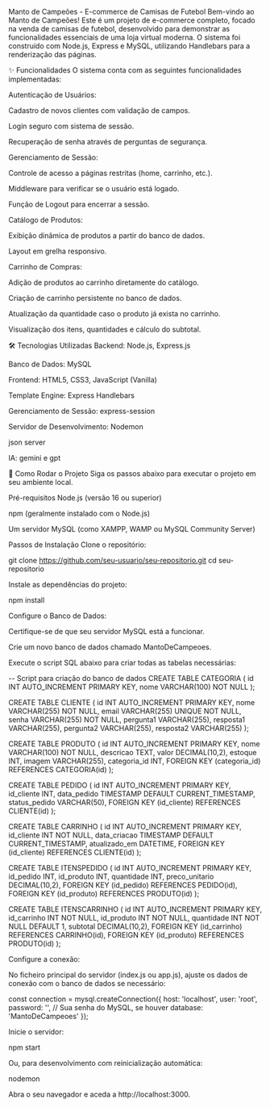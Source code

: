 Manto de Campeões - E-commerce de Camisas de Futebol
Bem-vindo ao Manto de Campeões! Este é um projeto de e-commerce completo, focado na venda de camisas de futebol, desenvolvido para demonstrar as funcionalidades essenciais de uma loja virtual moderna. O sistema foi construído com Node.js, Express e MySQL, utilizando Handlebars para a renderização das páginas.


✨ Funcionalidades
O sistema conta com as seguintes funcionalidades implementadas:

Autenticação de Usuários:

Cadastro de novos clientes com validação de campos.

Login seguro com sistema de sessão.

Recuperação de senha através de perguntas de segurança.

Gerenciamento de Sessão:

Controle de acesso a páginas restritas (home, carrinho, etc.).

Middleware para verificar se o usuário está logado.

Função de Logout para encerrar a sessão.

Catálogo de Produtos:

Exibição dinâmica de produtos a partir do banco de dados.

Layout em grelha responsivo.

Carrinho de Compras:

Adição de produtos ao carrinho diretamente do catálogo.

Criação de carrinho persistente no banco de dados.

Atualização da quantidade caso o produto já exista no carrinho.

Visualização dos itens, quantidades e cálculo do subtotal.

🛠️ Tecnologias Utilizadas
Backend: Node.js, Express.js

Banco de Dados: MySQL

Frontend: HTML5, CSS3, JavaScript (Vanilla)

Template Engine: Express Handlebars

Gerenciamento de Sessão: express-session

Servidor de Desenvolvimento: Nodemon

json server

IA: gemini e gpt


🚀 Como Rodar o Projeto
Siga os passos abaixo para executar o projeto em seu ambiente local.

Pré-requisitos
Node.js (versão 16 ou superior)

npm (geralmente instalado com o Node.js)

Um servidor MySQL (como XAMPP, WAMP ou MySQL Community Server)

Passos de Instalação
Clone o repositório:

git clone https://github.com/seu-usuario/seu-repositorio.git
cd seu-repositorio

Instale as dependências do projeto:

npm install

Configure o Banco de Dados:

Certifique-se de que seu servidor MySQL está a funcionar.

Crie um novo banco de dados chamado MantoDeCampeoes.

Execute o script SQL abaixo para criar todas as tabelas necessárias:

-- Script para criação do banco de dados
CREATE TABLE CATEGORIA (
    id INT AUTO_INCREMENT PRIMARY KEY,
    nome VARCHAR(100) NOT NULL
);

CREATE TABLE CLIENTE (
    id INT AUTO_INCREMENT PRIMARY KEY,
    nome VARCHAR(255) NOT NULL,
    email VARCHAR(255) UNIQUE NOT NULL,
    senha VARCHAR(255) NOT NULL,
    pergunta1 VARCHAR(255),
    resposta1 VARCHAR(255),
    pergunta2 VARCHAR(255),
    resposta2 VARCHAR(255)
);

CREATE TABLE PRODUTO (
    id INT AUTO_INCREMENT PRIMARY KEY,
    nome VARCHAR(100) NOT NULL,
    descricao TEXT,
    valor DECIMAL(10,2),
    estoque INT,
    imagem VARCHAR(255),
    categoria_id INT,
    FOREIGN KEY (categoria_id) REFERENCES CATEGORIA(id)
);

CREATE TABLE PEDIDO (
    id INT AUTO_INCREMENT PRIMARY KEY,
    id_cliente INT,
    data_pedido TIMESTAMP DEFAULT CURRENT_TIMESTAMP,
    status_pedido VARCHAR(50),
    FOREIGN KEY (id_cliente) REFERENCES CLIENTE(id)
);

CREATE TABLE CARRINHO (
    id INT AUTO_INCREMENT PRIMARY KEY,
    id_cliente INT NOT NULL,
    data_criacao TIMESTAMP DEFAULT CURRENT_TIMESTAMP,
    atualizado_em DATETIME,
    FOREIGN KEY (id_cliente) REFERENCES CLIENTE(id)
);

CREATE TABLE ITENSPEDIDO (
    id INT AUTO_INCREMENT PRIMARY KEY,
    id_pedido INT,
    id_produto INT,
    quantidade INT,
    preco_unitario DECIMAL(10,2),
    FOREIGN KEY (id_pedido) REFERENCES PEDIDO(id),
    FOREIGN KEY (id_produto) REFERENCES PRODUTO(id)
);

CREATE TABLE ITENSCARRINHO (
    id INT AUTO_INCREMENT PRIMARY KEY,
    id_carrinho INT NOT NULL,
    id_produto INT NOT NULL,
    quantidade INT NOT NULL DEFAULT 1,
    subtotal DECIMAL(10,2),
    FOREIGN KEY (id_carrinho) REFERENCES CARRINHO(id),
    FOREIGN KEY (id_produto) REFERENCES PRODUTO(id)
);

Configure a conexão:

No ficheiro principal do servidor (index.js ou app.js), ajuste os dados de conexão com o banco de dados se necessário:

const connection = mysql.createConnection({
    host: 'localhost',
    user: 'root',
    password: '', // Sua senha do MySQL, se houver
    database: 'MantoDeCampeoes'
});

Inicie o servidor:

npm start

Ou, para desenvolvimento com reinicialização automática:

nodemon

Abra o seu navegador e aceda a http://localhost:3000.

